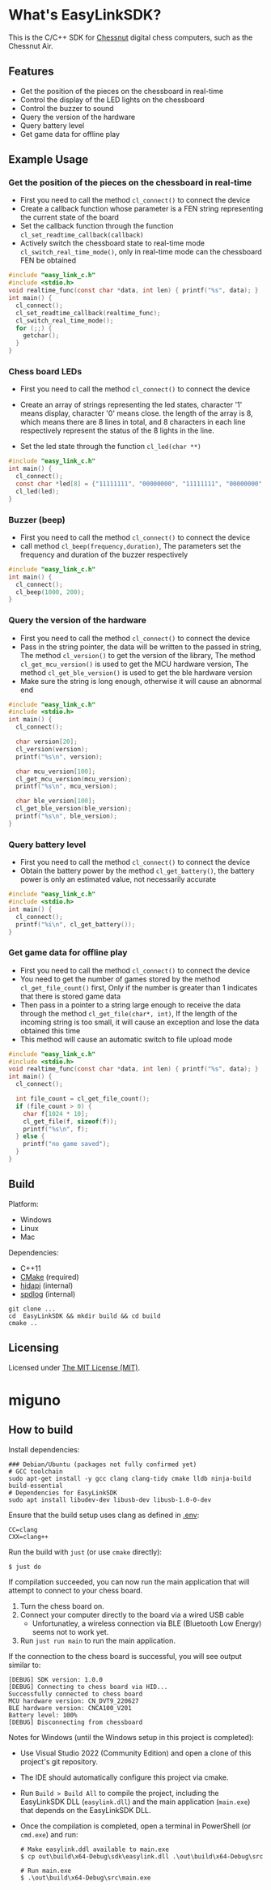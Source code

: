 # What's EasyLinkSDK?

This is the C/C++ SDK for [Chessnut](https://www.chessnutech.com/) digital
chess computers, such as the Chessnut Air.

## Features

- Get the position of the pieces on the chessboard in real-time
- Control the display of the LED lights on the chessboard
- Control the buzzer to sound
- Query the version of the hardware
- Query battery level
- Get game data for offline play

## Example Usage

### Get the position of the pieces on the chessboard in real-time

- First you need to call the method `cl_connect()` to connect the device
- Create a callback function whose parameter is a FEN string representing the current state of the board
- Set the callback function through the function `cl_set_readtime_callback(callback)`
- Actively switch the chessboard state to real-time mode `cl_switch_real_time_mode()`, only in real-time mode can the chessboard FEN be obtained

```c
#include "easy_link_c.h"
#include <stdio.h>
void realtime_func(const char *data, int len) { printf("%s", data); }
int main() {
  cl_connect();
  cl_set_readtime_callback(realtime_func);
  cl_switch_real_time_mode();
  for (;;) {
    getchar();
  }
}
```

### Chess board LEDs

- First you need to call the method `cl_connect()` to connect the device

- Create an array of strings representing the led states, character '1' means display, character '0' means close. the length of the array is 8, which means there are 8 lines in total, and 8 characters in each line respectively represent the status of the 8 lights in the line.
- Set the led state through the function `cl_led(char **)`

```c
#include "easy_link_c.h"
int main() {
  cl_connect();
  const char *led[8] = {"11111111", "00000000", "11111111", "00000000", "11111111", "00000000", "11111111", "00000000"};
  cl_led(led);
}
```

### Buzzer (beep)

- First you need to call the method `cl_connect()` to connect the device
- call method `cl_beep(frequency,duration)`, The parameters set the frequency and duration of the buzzer respectively

```c
#include "easy_link_c.h"
int main() {
  cl_connect();
  cl_beep(1000, 200);
}
```

### Query the version of the hardware

- First you need to call the method `cl_connect()` to connect the device
- Pass in the string pointer, the data will be written to the passed in string, The method `cl_version()` to get the version of the library, The method `cl_get_mcu_version()` is used to get the MCU hardware version, The method `cl_get_ble_version()` is used to get the ble hardware version
- Make sure the string is long enough, otherwise it will cause an abnormal end

```c
#include "easy_link_c.h"
#include <stdio.h>
int main() {
  cl_connect();

  char version[20];
  cl_version(version);
  printf("%s\n", version);

  char mcu_version[100];
  cl_get_mcu_version(mcu_version);
  printf("%s\n", mcu_version);

  char ble_version[100];
  cl_get_ble_version(ble_version);
  printf("%s\n", ble_version);
}
```

### Query battery level

- First you need to call the method `cl_connect()` to connect the device
- Obtain the battery power by the method `cl_get_battery()`, the battery power is only an estimated value, not necessarily accurate

```c
#include "easy_link_c.h"
#include <stdio.h>
int main() {
  cl_connect();
  printf("%i\n", cl_get_battery());
}
```

### Get game data for offline play

- First you need to call the method `cl_connect()` to connect the device
- You need to get the number of games stored by the method `cl_get_file_count()` first, Only if the number is greater than 1 indicates that there is stored game data
- Then pass in a pointer to a string large enough to receive the data through the method `cl_get_file(char*, int)`, If the length of the incoming string is too small, it will cause an exception and lose the data obtained this time
- This method will cause an automatic switch to file upload mode

```c
#include "easy_link_c.h"
#include <stdio.h>
void realtime_func(const char *data, int len) { printf("%s", data); }
int main() {
  cl_connect();

  int file_count = cl_get_file_count();
  if (file_count > 0) {
    char f[1024 * 10];
    cl_get_file(f, sizeof(f));
    printf("%s\n", f);
  } else {
    printf("no game saved");
  }
}
```

## Build

Platform:

- Windows
- Linux
- Mac

Dependencies:

- C++11
- [CMake](https://cmake.org) (required)
- [hidapi](https://github.com/libusb/hidapi) (internal)
- [spdlog](https://github.com/gabime/spdlog) (internal)

```shell
git clone ...
cd  EasyLinkSDK && mkdir build && cd build
cmake ..
```

## Licensing

Licensed under [The MIT License (MIT)](LICENSE).

# miguno

## How to build

Install dependencies:

```shell
### Debian/Ubuntu (packages not fully confirmed yet)
# GCC toolchain
sudo apt-get install -y gcc clang clang-tidy cmake lldb ninja-build build-essential
# Dependencies for EasyLinkSDK
sudo apt install libudev-dev libusb-dev libusb-1.0-0-dev
```

Ensure that the build setup uses clang as defined in [.env](.env):

```
CC=clang
CXX=clang++
```

Run the build with `just` (or use `cmake` directly):

```shell
$ just do
```

If compilation succeeded, you can now run the main application that will
attempt to connect to your chess board.

1. Turn the chess board on.
2. Connect your computer directly to the board via a wired USB cable
    * Unfortunatley, a wireless connection via BLE (Bluetooth Low Energy) seems
      not to work yet.
3. Run `just run main` to run the main application.

If the connection to the chess board is successful, you will see output similar to:

```
[DEBUG] SDK version: 1.0.0
[DEBUG] Connecting to chess board via HID...
Successfully connected to chess board
MCU hardware version: CN_DVT9_220627
BLE hardware version: CNCA100_V201
Battery level: 100%
[DEBUG] Disconnecting from chessboard
```

Notes for Windows (until the Windows setup in this project is completed):

* Use Visual Studio 2022 (Community Edition) and open a clone of this project's git repository.
* The IDE should automatically configure this project via cmake.
* Run `Build > Build All` to compile the project, including the EasyLinkSDK DLL (`easylink.dll`)
  and the main application (`main.exe`) that depends on the EasyLinkSDK DLL.
* Once the compilation is completed, open a terminal in PowerShell (or `cmd.exe`) and run:

    ```shell
    # Make easylink.ddl available to main.exe
    $ cp out\build\x64-Debug\sdk\easylink.dll .\out\build\x64-Debug\src

    # Run main.exe
    $ .\out\build\x64-Debug\src\main.exe
    ```
